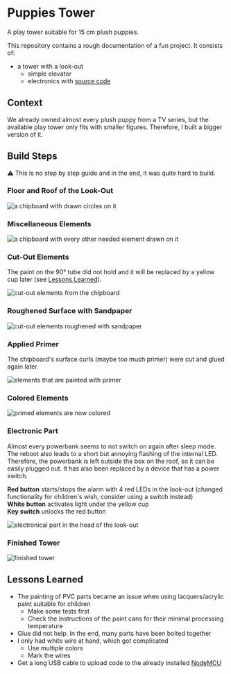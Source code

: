 # Puppies Tower

A play tower suitable for 15 cm plush puppies.

This repository contains a rough documentation of a fun project. It consists of:

* a tower with a look-out
  * simple elevator
  * electronics with [source code](esp8622/tower.ino)

## Context

We already owned almost every plush puppy from a TV series, but the available play tower only fits with smaller figures. Therefore, I built a bigger version of it.

## Build Steps

:warning: This is no step by step guide and in the end, it was quite hard to build.

### Floor and Roof of the Look-Out
![a chipboard with drawn circles on it][chrono1]

### Miscellaneous Elements
![a chipboard with every other needed element drawn on it][chrono2]

### Cut-Out Elements

The paint on the 90° tube did not hold and it will be replaced by a yellow cup later (see [Lessons Learned](#lessons-learned)).

![cut-out elements from the chipboard][chrono3]

### Roughened Surface with Sandpaper
![cut-out elements roughened with sandpaper][chrono4]

### Applied Primer

The chipboard's surface curls (maybe too much primer) were cut and glued again later.

![elements that are painted with primer][chrono5]

### Colored Elements
![primed elements are now colored][chrono6]

### Electronic Part

Almost every powerbank seems to not switch on again after sleep mode. The reboot also leads to a short but annoying flashing of the internal LED. Therefore, the powerbank is left outside the box on the roof, so it can be easily plugged out. It has also been replaced by a device that has a power switch.

**Red button** starts/stops the alarm with 4 red LEDs in the look-out (changed functionality for children's wish, consider using a switch instead)  
**White button** activates light under the yellow cup  
**Key switch** unlocks the red button

![electronical part in the head of the look-out][chrono7]

### Finished Tower
![finished tower][chrono8]

## Lessons Learned

- The painting of PVC parts became an issue when using lacquers/acrylic paint suitable for children
  - Make some tests first
  - Check the instructions of the paint cans for their minimal processing temperature
- Glue did not help. In the end, many parts have been bolted together
- I only had white wire at hand, which got complicated
  - Use multiple colors
  - Mark the wires
- Get a long USB cable to upload code to the already installed [NodeMCU](http://www.nodemcu.com)


[chrono1]: assets/01-chipboard-look-out.jpg "The floor and roof of the look-out."
[chrono2]: assets/02-chipboard-misc.jpg "Every other needed element of the tower."
[chrono3]: assets/03-chipboard-cut.jpg "Elements were cut-out."
[chrono4]: assets/04-sandpaper.jpg "Elements were roughened with sandpaper."
[chrono5]: assets/05-primer.jpg "Primed elements."
[chrono6]: assets/06-color.jpg "Colored elements."
[chrono7]: assets/07-electronics.jpg "The electronical part of the tower."
[chrono8]: assets/08-finished.jpg "The finished tower."
